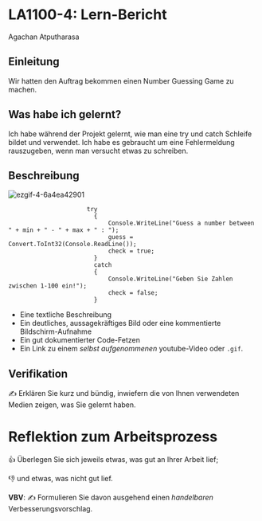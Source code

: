 # LA1100-4: Lern-Bericht
Agachan Atputharasa

## Einleitung

Wir hatten den Auftrag bekommen einen Number Guessing Game zu machen.

## Was habe ich gelernt?

Ich habe während der Projekt gelernt, wie man eine try und catch Schleife bildet und verwendet. Ich habe es gebraucht um eine Fehlermeldung rauszugeben, wenn man versucht etwas zu schreiben.


## Beschreibung

![ezgif-4-6a4ea42901](https://user-images.githubusercontent.com/110893260/189848907-f44b22e7-8e78-4211-a6b2-bf6755258d74.gif)
```Csharp
                      try
                        {
                            Console.WriteLine("Guess a number between " + min + " - " + max + " : ");
                            guess = Convert.ToInt32(Console.ReadLine());
                            check = true;
                        }
                        catch
                        {
                            Console.WriteLine("Geben Sie Zahlen zwischen 1-100 ein!");
                            check = false;
                        }
 ```                       
* Eine textliche Beschreibung
* Ein deutliches, aussagekräftiges Bild oder eine kommentierte Bildschirm-Aufnahme
* Ein gut dokumentierter Code-Fetzen
* Ein Link zu einem *selbst aufgenommenen* youtube-Video oder `.gif`.

## Verifikation

✍️ Erklären Sie kurz und bündig, inwiefern die von Ihnen verwendeten Medien zeigen, was Sie gelernt haben.

# Reflektion zum Arbeitsprozess

👍 Überlegen Sie sich jeweils etwas, was gut an Ihrer Arbeit lief; 

👎 und etwas, was nicht gut lief.

**VBV**: ✍️ Formulieren Sie davon ausgehend einen *handelbaren* Verbesserungsvorschlag.

